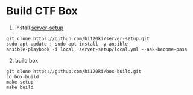 # Build CTF Box

1. install [server-setup](https://github.com/hi120ki/server-setup)

```
git clone https://github.com/hi120ki/server-setup.git
sudo apt update ; sudo apt install -y ansible
ansible-playbook -i local, server-setup/local.yml --ask-become-pass
```

2. build box

```
git clone https://github.com/hi120ki/box-build.git
cd box-build
make setup
make build
```
